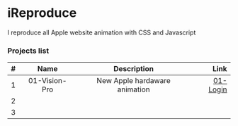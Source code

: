 # iReproduce
I reproduce all Apple website animation with CSS and Javascript

### Projects list

| # |      Name      |               Description                  |         Link          |           
| :-| :------------: | :----------------------------------------: |----------------------:|
| 1 |  01-Vision-Pro | New Apple hardaware animation              | [01-Login](https://github.com/ihuyghens/iReproduce/tree/main/vision-pro)|
| 2 |                |                                            |             |
| 3 |                |                                            |             |
